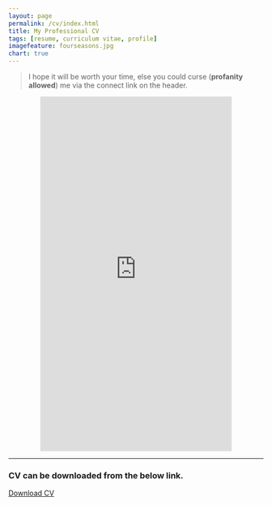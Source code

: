 ```yaml
---
layout: page
permalink: /cv/index.html
title: My Professional CV
tags: [resume, curriculum vitae, profile]
imagefeature: fourseasons.jpg
chart: true
---
```




> I hope it will be worth your time, else you could curse (**profanity allowed**) me via the connect link on the header.

<iframe src="http://docs.google.com/gview?url=bit.ly/1KfwQRL&embedded=true" style="width:75%; height:700px; display:block; margin: 0 auto;" frameborder="0"></iframe>

---

### CV can be downloaded from the below link.

<a href='https://sites.google.com/site/attackalertinc/Home/Shan_CV_Final.pdf?attredirects=0'>Download CV</a>